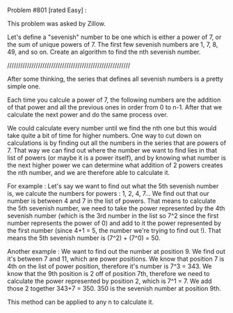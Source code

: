 Problem #801 [rated Easy] :

This problem was asked by Zillow.

Let's define a "sevenish" number to be one which is either a power of 7, or the sum of unique powers of 7. 
The first few sevenish numbers are 1, 7, 8, 49, and so on. 
Create an algorithm to find the nth sevenish number.  

////////////////////////////////////////////////////////

After some thinking, the series that defines all sevenish numbers is a pretty simple one.

Each time you calcule a power of 7, the following numbers are the addition of that power and all the previous ones in order from 0 to n-1. After that we calculate the next power and do the same process over.

We could calculate every number until we find the nth one but this would take quite a bit of time for higher numbers. One way to cut down on calculations is by finding out all the numbers in the series that are powers of 7. That way we can find out where the number we want to find lies in that list of powers (or maybe it is a power itself), and by knowing what number is the next higher power we can determine what addition of 2 powers creates the nth number, and we are therefore able to calculate it.

For example : Let's say we want to find out what the 5th sevenish number is, we calcute the numbers for powers : 1, 2, 4, 7...
We find out that our number is between 4 and 7 in the list of powers. That means to calculate the 5th sevenish number, we need to take the power represented by the 4th sevenish number (which is the 3rd number in the list so 7^2 since the first number represents the power of 0) and add to it the power represented by the first number (since 4+1 = 5, the number we're trying to find out !). That means the 5th sevenish number is (7^2) + (7^0) = 50.

Another example : We want to find out the number at position 9.
We find out it's between 7 and 11, which are power positions.
We know that position 7 is 4th on the list of power position, therefore it's number is 7^3 = 343.
We know that the 9th position is 2 off of position 7th, therefore we need to calculate the power represented by position 2, which is 7^1 = 7.
We add those 2 together 343+7 = 350. 350 is the sevenish number at position 9th.

This method can be applied to any n to calculate it.

